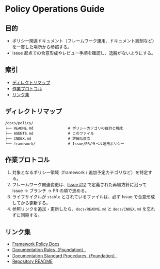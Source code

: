 # Policy Operations Guide

## 目的
- ポリシー関連ドキュメント（フレームワーク運用、ドキュメント統制など）を一貫した場所から参照する。
- Issue 起点での合意形成やレビュー手順を確認し、逸脱がないようにする。

## 索引
- [ディレクトリマップ](#ディレクトリマップ)
- [作業プロトコル](#作業プロトコル)
- [リンク集](#リンク集)

## ディレクトリマップ
```
/docs/policy/
├── README.md                # ポリシーカテゴリの目的と構成
├── AGENTS.md                # このファイル
├── INDEX.md                 # 詳細な目次
└── framework/               # Issue/PR/ラベル運用ポリシー
```

## 作業プロトコル
1. 対象となるポリシー領域（framework / 追加予定カテゴリなど）を特定する。
2. フレームワーク関連変更は、[Issue #12](https://github.com/w-pinkietech/YokaKit_Studio/issues/12) で定義された再編方針に沿って Issue → ブランチ → PR の順で進める。
3. ライフサイクルが `stable` とされているファイルは、必ず Issue で合意形成してから更新する。
4. 参照リンクを追加・更新したら、`docs/README.md` と `docs/INDEX.md` を忘れずに同期する。

## リンク集
- [Framework Policy Docs](framework/README.md)
- [Documentation Rules（Foundation）](../00-foundation/documentation/rules.md)
- [Documentation Standard Procedures（Foundation）](../00-foundation/documentation/standard-procedures.md)
- [Repository README](../../README.md)
